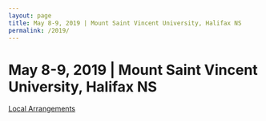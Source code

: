 ```yaml
---
layout: page
title: May 8-9, 2019 | Mount Saint Vincent University, Halifax NS
permalink: /2019/
---
```


# May 8-9, 2019 | Mount Saint Vincent University, Halifax NS

[Local Arrangements](/local-arrangements-2019)
